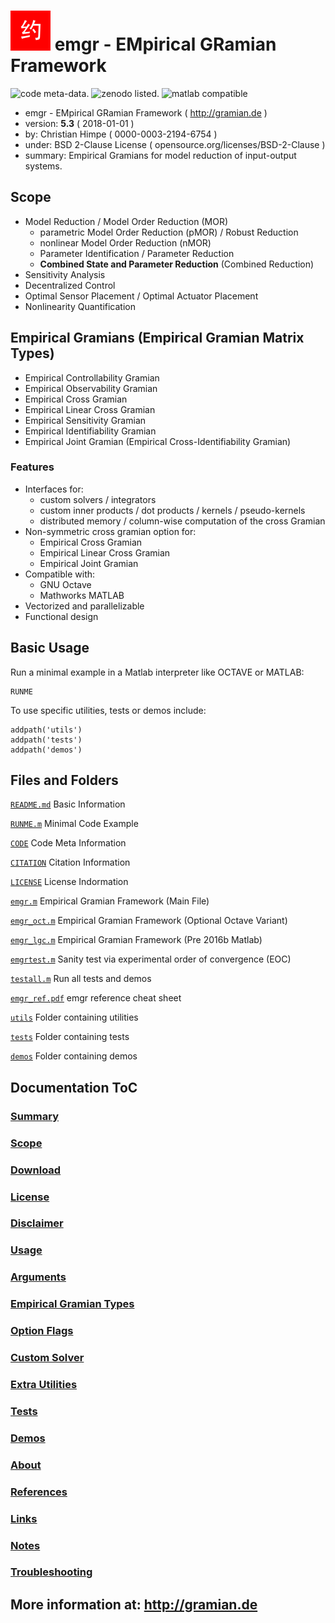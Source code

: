 ![emgr logo](emgr.png) emgr - EMpirical GRamian Framework
=========================================================

![code meta-data.](https://img.shields.io/badge/code_meta--data-%E2%9C%93-brightgreen.svg) 
![zenodo listed.](https://zenodo.org/badge/doi/10.5281/zenodo.1134429.png)
![matlab compatible](https://img.shields.io/badge/matlab-compatible-lightgrey.svg)

* emgr - EMpirical GRamian Framework ( http://gramian.de )
* version: **5.3** ( 2018-01-01 )
* by: Christian Himpe ( 0000-0003-2194-6754 )
* under: BSD 2-Clause License ( opensource.org/licenses/BSD-2-Clause )
* summary: Empirical Gramians for model reduction of input-output systems.

## Scope

* Model Reduction / Model Order Reduction (MOR)
  * parametric Model Order Reduction (pMOR) / Robust Reduction
  * nonlinear Model Order Reduction (nMOR)
  * Parameter Identification / Parameter Reduction
  * **Combined State and Parameter Reduction** (Combined Reduction)
* Sensitivity Analysis
* Decentralized Control
* Optimal Sensor Placement / Optimal Actuator Placement
* Nonlinearity Quantification

## Empirical Gramians (Empirical Gramian Matrix Types)

* Empirical Controllability Gramian
* Empirical Observability Gramian
* Empirical Cross Gramian
* Empirical Linear Cross Gramian
* Empirical Sensitivity Gramian
* Empirical Identifiability Gramian
* Empirical Joint Gramian (Empirical Cross-Identifiability Gramian)

### Features

* Interfaces for:
  * custom solvers / integrators
  * custom inner products / dot products / kernels / pseudo-kernels
  * distributed memory / column-wise computation of the cross Gramian
* Non-symmetric cross gramian option for:
  * Empirical Cross Gramian
  * Empirical Linear Cross Gramian
  * Empirical Joint Gramian
* Compatible with:
  * GNU Octave
  * Mathworks MATLAB
* Vectorized and parallelizable
* Functional design

## Basic Usage

Run a minimal example in a Matlab interpreter like OCTAVE or MATLAB:
```
RUNME
```

To use specific utilities, tests or demos include:
```
addpath('utils')
addpath('tests')
addpath('demos')
```

## Files and Folders

[`README.md`](README.md) Basic Information

[`RUNME.m`](RUNME.m) Minimal Code Example

[`CODE`](CODE) Code Meta Information

[`CITATION`](CITATION) Citation Information

[`LICENSE`](LICENSE) License Indormation

[`emgr.m`](emgr.m) Empirical Gramian Framework (Main File)

[`emgr_oct.m`](emgr_oct.m) Empirical Gramian Framework (Optional Octave Variant) 

[`emgr_lgc.m`](emgr_lgc.m) Empirical Gramian Framework (Pre 2016b Matlab)

[`emgrtest.m`](emgrtest.m) Sanity test via experimental order of convergence (EOC)

[`testall.m`](testall.m) Run all tests and demos

[`emgr_ref.pdf`](emgr_ref.pdf) emgr reference cheat sheet

[`utils`](utils) Folder containing utilities

[`tests`](tests) Folder containing tests

[`demos`](demos) Folder containing demos

## Documentation ToC

### [Summary](http://gramian.de/#summary)

### [Scope](http://gramian.de/#scope)

### [Download](http://gramian.de/#download)

### [License](http://gramian.de/#license)

### [Disclaimer](http://gramian.de/#disclaimer)

### [Usage](http://gramian.de/#usage)

### [Arguments](http://gramian.de/#arguments)

### [Empirical Gramian Types](http://gramian.de/#gramians)

### [Option Flags](http://gramian.de/#options)

### [Custom Solver](http://gramian.de/#solver)

### [Extra Utilities](http://gramian.de/#utilities)

### [Tests](http://gramian.de/#tests)

### [Demos](http://gramian.de/#demos)

### [About](http://gramian.de/#about)

### [References](http://gramian.de/#references)

### [Links](http://gramian.de/#links)

### [Notes](http://gramian.de/#notes)

### [Troubleshooting](http://gramian.de/#troubleshooting)

## More information at: http://gramian.de
